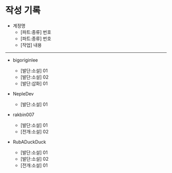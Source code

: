 # 작성 기록

+ 계정명
  - [파트:종류] 번호
  - [파트:종류] 번호
  - [작업] 내용

----------------------------------------------------------
+ bigoriginlee
  - [발단:소설] 01
  - [발단:소설] 02
  - [발단:삽화] 01

+ NepleDev
  - [발단:소설] 01

+ rakbin007
  - [발단:소설] 01
  - [전개:소설] 02

+ RubADuckDuck
  - [발단:소설] 01
  - [발단:소설] 02
  - [전개:소설] 01
 
